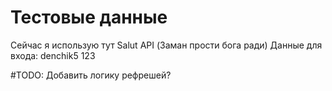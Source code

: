 # Тестовые данные
Сейчас я использую тут Salut API (Заман прости бога ради)
Данные для входа:
denchik5
123

#TODO:
Добавить логику рефрешей?